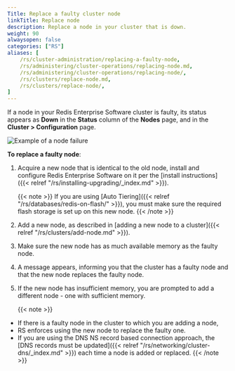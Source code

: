 ```yaml
---
Title: Replace a faulty cluster node
linkTitle: Replace node
description: Replace a node in your cluster that is down. 
weight: 90
alwaysopen: false
categories: ["RS"]
aliases: [
    /rs/cluster-administration/replacing-a-faulty-node,
    /rs/administering/cluster-operations/replacing-node.md,
    /rs/administering/cluster-operations/replacing-node/,
    /rs/clusters/replace-node.md,
    /rs/clusters/replace-node/,
]
---
```

If a node in your Redis Enterprise Software cluster is faulty, its status appears as **Down** in
the **Status** column of the **Nodes** page, and in the **Cluster \>
Configuration** page.

![Example of a node
failure](/images/rs/node-failure.png)

**To replace a faulty node**:

1. Acquire a new node that is identical to the old node, install and
    configure Redis Enterprise Software on it per the [install
    instructions]({{< relref "/rs/installing-upgrading/_index.md" >}}).

    {{< note >}}
If you are using [Auto Tiering]({{< relref "/rs/databases/redis-on-flash/" >}}),
you must make sure the required flash storage is set up on this new node.
    {{< /note >}}

1. Add a new node, as described in [adding a new node to a
    cluster]({{< relref "/rs/clusters/add-node.md" >}}).
1. Make sure the new node has as much available memory as the faulty
    node.
1. A message appears, informing you that the cluster has a faulty node
    and that the new node replaces the faulty node.
1. If the new node has insufficient memory, you are prompted to add a
    different node - one with sufficient memory.

    {{< note >}}
- If there is a faulty node in the cluster to which you are adding a node,
- RS enforces using the new node to replace the faulty one.
- If you are using the DNS NS record based connection approach,
the [DNS records must be updated]({{< relref "/rs/networking/cluster-dns/_index.md" >}})
each time a node is added or replaced.
    {{< /note >}}
